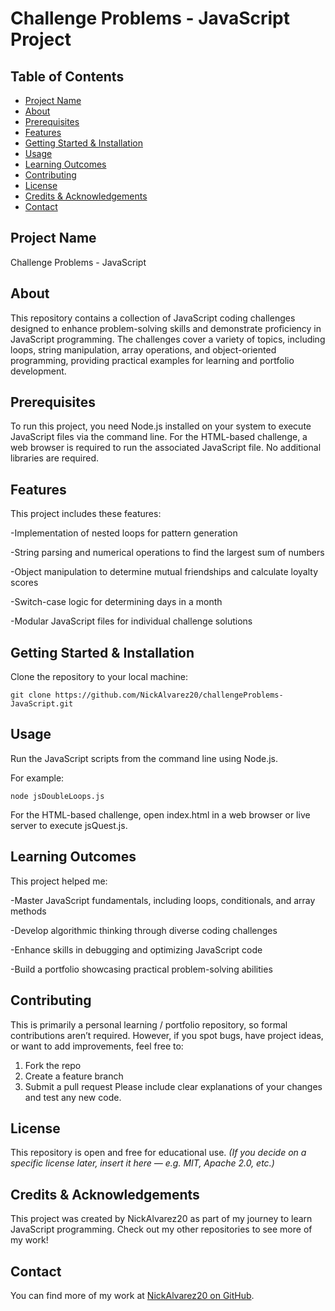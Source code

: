 # Challenge Problems - JavaScript Project
## Table of Contents
- [Project Name](#project-name)
- [About](#about)
- [Prerequisites](#prerequisites)
- [Features](#features)
- [Getting Started & Installation](#getting-started--installation)
- [Usage](#usage)
- [Learning Outcomes](#learning-outcomes)
- [Contributing](#contributing)
- [License](#license)
- [Credits & Acknowledgements](#credits--acknowledgements)
- [Contact](#contact)
## Project Name
Challenge Problems - JavaScript
## About
This repository contains a collection of JavaScript coding challenges designed to enhance problem-solving skills and demonstrate proficiency in JavaScript programming. The challenges cover a variety of topics, including loops, string manipulation, array operations, and object-oriented programming, providing practical examples for learning and portfolio development.
## Prerequisites
To run this project, you need Node.js installed on your system to execute JavaScript files via the command line. For the HTML-based challenge, a web browser is required to run the associated JavaScript file. No additional libraries are required.
## Features
This project includes these features:

-Implementation of nested loops for pattern generation

-String parsing and numerical operations to find the largest sum of numbers

-Object manipulation to determine mutual friendships and calculate loyalty scores

-Switch-case logic for determining days in a month

-Modular JavaScript files for individual challenge solutions

## Getting Started & Installation
Clone the repository to your local machine: 

`git clone https://github.com/NickAlvarez20/challengeProblems-JavaScript.git`

## Usage
Run the JavaScript scripts from the command line using Node.js. 

For example: 

`node jsDoubleLoops.js`

For the HTML-based challenge, open index.html in a web browser or live server to execute jsQuest.js.


## Learning Outcomes
This project helped me:

-Master JavaScript fundamentals, including loops, conditionals, and array methods

-Develop algorithmic thinking through diverse coding challenges

-Enhance skills in debugging and optimizing JavaScript code

-Build a portfolio showcasing practical problem-solving abilities

## Contributing
This is primarily a personal learning / portfolio repository, so formal contributions aren’t required. However, if you spot bugs, have project ideas, or want to add improvements, feel free to:
1. Fork the repo
2. Create a feature branch
3. Submit a pull request Please include clear explanations of your changes and test any new code.
## License
This repository is open and free for educational use.
*(If you decide on a specific license later, insert it here — e.g. MIT, Apache 2.0, etc.)*
## Credits & Acknowledgements
This project was created by NickAlvarez20 as part of my journey to learn JavaScript programming. Check out my other repositories to see more of my work!
## Contact
You can find more of my work at [NickAlvarez20 on GitHub](https://github.com/NickAlvarez20).
